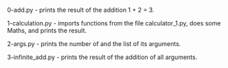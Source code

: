 0-add.py - prints the result of the addition 1 + 2 = 3.

1-calculation.py - imports functions from the file calculator_1.py, does some Maths, and prints the result.

2-args.py - prints the number of and the list of its arguments.

3-infinite_add.py - prints the result of the addition of all arguments.
